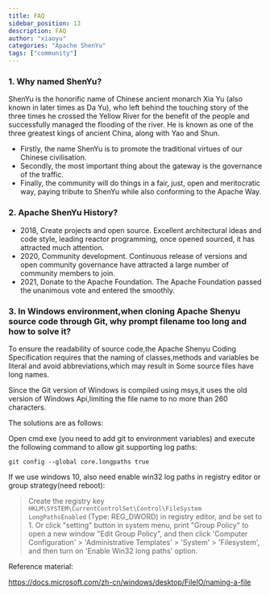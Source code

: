 ```yaml
---
title: FAQ
sidebar_position: 13
description: FAQ
author: "xiaoyu"
categories: "Apache ShenYu"
tags: ["community"]
---
```


### 1. Why named ShenYu?

ShenYu is the honorific name of Chinese ancient monarch Xia Yu (also known in later times as Da Yu),
who left behind the touching story of the three times he crossed the Yellow River for the benefit of the people and successfully managed the flooding of the river.
He is known as one of the three greatest kings of ancient China, along with Yao and Shun.
* Firstly, the name ShenYu is to promote the traditional virtues of our Chinese civilisation.
* Secondly, the most important thing about the gateway is the governance of the traffic.
* Finally, the community will do things in a fair, just, open and meritocratic way, paying tribute to ShenYu while also conforming to the Apache Way.

### 2. Apache ShenYu History?

* 2018, Create projects and open source. Excellent architectural ideas and code style, leading reactor programming, once opened sourced, it has attracted much attention.
* 2020, Community development. Continuous release of versions and open community governance have attracted a large number of community members to join.
* 2021, Donate to the Apache Foundation. The Apache Foundation passed the unanimous vote and entered the smoothly.

### 3. In Windows environment,when cloning Apache Shenyu source code through Git, why prompt filename too long and how to solve it?

To ensure the readability of source code,the Apache Shenyu Coding Specification requires that the naming of classes,methods and variables be literal and avoid abbreviations,which may result in  Some source files have long names. 

Since the Git version of Windows is compiled using msys,it uses the old version of Windows Api,limiting the file name to no more than 260 characters. 

The solutions are as follows: 

Open cmd.exe (you need to add git to environment variables) and execute the following command to allow git supporting log paths: 

```
git config --global core.longpaths true
```                                                                             

If we use windows 10, also need enable win32 log paths in registry editor or group strategy(need reboot):
> Create the registry key `HKLM\SYSTEM\CurrentControlSet\Control\FileSystem LongPathsEnabled` (Type: REG_DWORD) in registry editor, and be set to 1.
> Or click "setting" button in system menu, print "Group Policy" to open a new window "Edit Group Policy", and then click 'Computer Configuration' > 'Administrative Templates' > 'System' > 'Filesystem', and then turn on 'Enable Win32 long paths' option.

Reference material:

https://docs.microsoft.com/zh-cn/windows/desktop/FileIO/naming-a-file           
